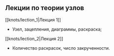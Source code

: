 ## Лекции по теории узлов
 
[[knots/lection_1|Лекция 1]]
- Узел, зацепления, диаграммы, раскраска;

[[knots/lection_2|Лекция 2]]
- Количество раскрасок, число закрученности.
